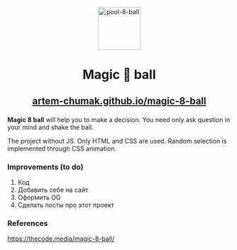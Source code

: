 <p align="center"><img width="96" height="96" src="https://img.icons8.com/emoji/96/pool-8-ball.png" alt="pool-8-ball"/></p>

# <p align="center">Magic 🎱 ball</p>

## <p align="center"><a href="https://artem-chumak.github.io/magic-8-ball/" target="_blank">artem-chumak.github.io/magic-8-ball</a></p>

**Magic 8 ball** will help you to make a decision. You need only ask question in your mind and shake the ball.

The project without JS. Only HTML and CSS are used. Random selection is implemented through CSS animation.

### Improvements (to do)
1. Код
2. Добавить себе на сайт
3. Оформить OG
4. Сделать посты про этот проект

### References
https://thecode.media/magic-8-ball/
